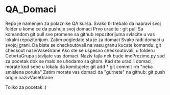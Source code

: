 # QA_Domaci
Repo je namenjen za polaznike QA kursa.
Svako bi trebalo da napravi svoj folder u kome ce da pushuje svoj domaci
Prvo uradite :
git pull
Sa komandom git pull sve promene sa github repozitorijuma svlacite u vas lokalni repozitorijum.
Zatim pogledate sta je za domaci
Svako radi domaci u svojoj grani. Da biste se checkoutovali na vasu granu kucate komandu:
git checkout nazivVaseGrane
Ako ste se uspesno checkoutovali, u folderu CetvrtaGrupa stavljate vas domaci. Naziv fajla 
nek bude imePrezime.py sad za pocetak dok se malo ne uhodamo sa gitom.
Kad ste uradili domaci, morate kod sebe u lokalu da komitujete:
git add *
git commit -m "neka smislena poruka"
Zatim morate vas domaci da "gurnete" na github:
git push origin nazivVaseGrane

Toliko za pocetak :)
